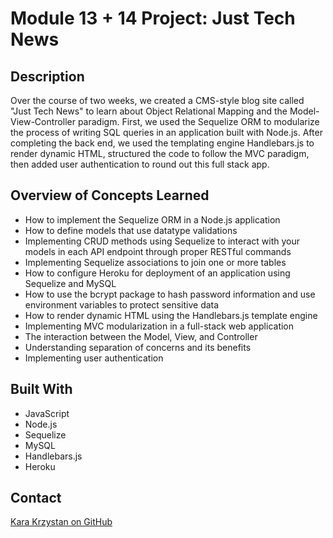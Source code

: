 # Module 13 + 14 Project: Just Tech News

## Description
Over the course of two weeks, we created a CMS-style blog site called "Just Tech News" to learn about Object Relational Mapping and the Model-View-Controller paradigm. First, we used the Sequelize ORM to modularize the process of writing SQL queries in an application built with Node.js. After completing the back end, we used the templating engine Handlebars.js to render dynamic HTML, structured the code to follow the MVC paradigm, then added user authentication to round out this full stack app.

## Overview of Concepts Learned
* How to implement the Sequelize ORM in a Node.js application  
* How to define models that use datatype validations  
* Implementing CRUD methods using Sequelize to interact with your models in each API endpoint through proper RESTful commands  
* Implementing Sequelize associations to join one or more tables  
* How to configure Heroku for deployment of an application using Sequelize and MySQL  
* How to use the bcrypt package to hash password information and use environment variables to protect sensitive data  
* How to render dynamic HTML using the Handlebars.js template engine  
* Implementing MVC modularization in a full-stack web application  
* The interaction between the Model, View, and Controller  
* Understanding separation of concerns and its benefits  
* Implementing user authentication  

## Built With
* JavaScript  
* Node.js  
* Sequelize  
* MySQL  
* Handlebars.js
* Heroku

## Contact
[Kara Krzystan on GitHub](http://github.com/kara-krzystan)
